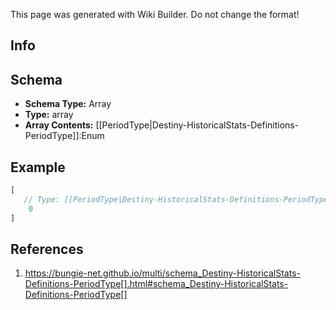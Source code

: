 <span class="wiki-builder">This page was generated with Wiki Builder. Do not change the format!</span>

## Info

## Schema
* **Schema Type:** Array
* **Type:** array
* **Array Contents:** [[PeriodType|Destiny-HistoricalStats-Definitions-PeriodType]]:Enum

## Example
```javascript
[
   // Type: [[PeriodType|Destiny-HistoricalStats-Definitions-PeriodType]]:Enum
    0
]

```

## References
1. https://bungie-net.github.io/multi/schema_Destiny-HistoricalStats-Definitions-PeriodType[].html#schema_Destiny-HistoricalStats-Definitions-PeriodType[]
